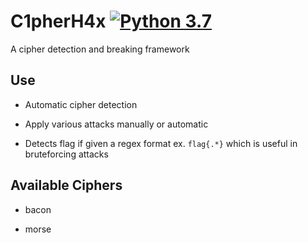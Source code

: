 # C1pherH4x [![Python 3.7](https://img.shields.io/badge/python-3.7-blue.svg)](https://www.python.org/downloads/release/python-370/)

A cipher detection and breaking framework

## Use

* Automatic cipher detection

* Apply various attacks manually or automatic

* Detects flag if given a regex format ex. `flag{.*}` which is useful in bruteforcing attacks

## Available Ciphers

* bacon

* morse
